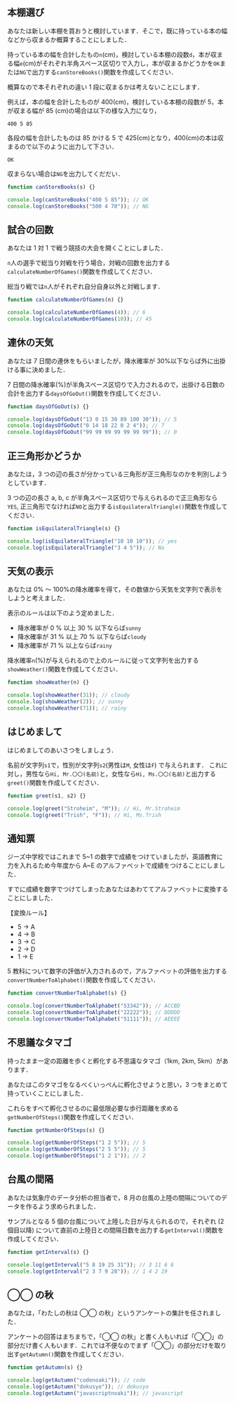 ## 本棚選び

あなたは新しい本棚を買おうと検討しています．そこで，既に持っている本の幅などから収まるか概算することにしました．

持っている本の幅を合計したもの`n`(cm)，検討している本棚の段数`d`，本が収まる幅`e`(cm)がそれぞれ半角スペース区切りで入力し，本が収まるかどうかを`OK`または`NG`で出力する`canStoreBooks()`関数を作成してください．

概算なので本それぞれの違い 1 段に収まるかは考えないことにします．

例えば，本の幅を合計したものが 400(cm)，検討している本棚の段数が 5，本が収まる幅が 85 (cm)の場合は以下の様な入力になり，

`400 5 85`

各段の幅を合計したものは 85 かける 5 で 425(cm)となり，400(cm)の本は収まるので以下のように出力して下さい．

`OK`

収まらない場合は`NG`を出力してくだだい．

```js
function canStoreBooks(s) {}

console.log(canStoreBooks("400 5 85")); // OK
console.log(canStoreBooks("500 4 70")); // NG
```

## 試合の回数

あなたは 1 対 1 で戦う競技の大会を開くことにしました．

`n`人の選手で総当り対戦を行う場合，対戦の回数を出力する`calculateNumberOfGames()`関数を作成してください．

総当り戦では`n`人がそれぞれ自分自身以外と対戦します．

```js
function calculateNumberOfGames(n) {}

console.log(calculateNumberOfGames(4)); // 6
console.log(calculateNumberOfGames(10)); // 45
```

## 連休の天気

あなたは 7 日間の連休をもらいましたが，降水確率が 30%以下ならば外に出掛ける事に決めました．

7 日間の降水確率(%)が半角スペース区切りで入力されるので，出掛ける日数の合計を出力する`daysOfGoOut()`関数を作成してください．

```js
function daysOfGoOut(s) {}

console.log(daysOfGoOut("13 0 15 30 89 100 30")); // 5
console.log(daysOfGoOut("0 14 18 22 0 2 4")); // 7
console.log(daysOfGoOut("99 99 99 99 99 99 99")); // 0
```

## 正三角形かどうか

あなたは，3 つの辺の長さが分かっている三角形が正三角形なのかを判別しようとしています．

3 つの辺の長さ a, b, c が半角スペース区切りで与えられるので正三角形なら`YES`, 正三角形でなければ`NO`と出力する`isEquilateralTriangle()`関数を作成してください．

```js
function isEquilateralTriangle(s) {}

console.log(isEquilateralTriangle("10 10 10")); // yes
console.log(isEquilateralTriangle("3 4 5")); // No
```

## 天気の表示

あなたは 0% 〜 100%の降水確率を得て，その数値から天気を文字列で表示をしようと考えました．

表示のルールは以下のよう定めました．

- 降水確率が 0 % 以上 30 % 以下ならば`sunny`
- 降水確率が 31 % 以上 70 % 以下ならば`cloudy`
- 降水確率が 71 % 以上ならば`rainy`

降水確率`n`(%)が与えられるので上のルールに従って文字列を出力する`showWeather()`関数を作成してください．

```js
function showWeather(n) {}

console.log(showWeather(31)); // cloudy
console.log(showWeather(2)); // sunny
console.log(showWeather(71)); // rainy
```

## はじめまして

はじめましてのあいさつをしましょう．

名前が文字列`s1`で，性別が文字列`s2`(男性は`M`, 女性は`F`) で与えられます．
これに対し，男性なら`Hi, Mr.〇〇(名前)`と，女性なら`Hi, Ms.〇〇(名前)`と出力する`greet()`関数を作成してください．

```js
function greet(s1, s2) {}

console.log(greet("Stroheim", "M")); // Hi, Mr.Stroheim
console.log(greet("Trish", "F")); // Hi, Ms.Trish
```

## 通知票

ジーズ中学校ではこれまで 5~1 の数字で成績をつけていましたが，英語教育に力を入れるため今年度から A~E のアルファベットで成績をつけることにしました．

すでに成績を数字でつけてしまったあなたはあわててアルファベットに変換することにしました．

【変換ルール】

- 5 -> A
- 4 -> B
- 3 -> C
- 2 -> D
- 1 -> E

5 教科について数字の評価が入力されるので，アルファベットの評価を出力する`convertNumberToAlphabet()`関数を作成してください．

```js
function convertNumberToAlphabet(s) {}

console.log(convertNumberToAlphabet("53342")); // ACCBD
console.log(convertNumberToAlphabet("22222")); // DDDDD
console.log(convertNumberToAlphabet("51111")); // AEEEE
```

## 不思議なタマゴ

持ったまま一定の距離を歩くと孵化する不思議なタマゴ（1km, 2km, 5km）があります．

あなたはこのタマゴをなるべくいっぺんに孵化させようと思い，3 つをまとめて持っていくことにしました．

これらをすべて孵化させるのに最低限必要な歩行距離を求める`getNumberOfSteps()`関数を作成してください．

```js
function getNumberOfSteps(s) {}

console.log(getNumberOfSteps("1 2 5")); // 5
console.log(getNumberOfSteps("2 5 5")); // 5
console.log(getNumberOfSteps("1 2 1")); // 2
```

## 台風の間隔

あなたは気象庁のデータ分析の担当者で，8 月の台風の上陸の間隔についてのデータを作るよう求められました．

サンプルとなる 5 個の台風について上陸した日が与えられるので，それぞれ (2 個目以降) について直前の上陸日との間隔日数を出力する`getInterval()`関数を作成してください．

```js
function getInterval(s) {}

console.log(getInterval("5 8 19 25 31")); // 3 11 6 6
console.log(getInterval("2 3 7 9 28")); // 1 4 2 19
```

## ◯◯ の秋

あなたは，「わたしの秋は ◯◯ の秋」というアンケートの集計を任されました．

アンケートの回答はまちまちで，「◯◯ の秋」と書く人もいれば「◯◯」の部分だけ書く人もいます．これでは不便なのでまず「◯◯」の部分だけを取り出す`getAutumn()`関数を作成してください．

```js
function getAutumn(s) {}

console.log(getAutumn("codenoaki")); // code
console.log(getAutumn("dokusyo")); // dokusyo
console.log(getAutumn("javascriptnoaki")); // javascript
```

